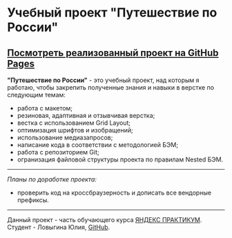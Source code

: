 # Учебный проект "Путешествие по России" <br>
[Посмотреть реализованный проект на GitHub Pages](https://yuliya-lov.github.io/russian-travel/)
-----------------------
**"Путешествие по России"**  - это учебный проект, над которым я работаю, чтобы закрепить полученные знания и навыки в верстке по следующим темам:
* работа с макетом;
* резиновая, адаптивная и отзывчивая верстка;
* вестка с использованием Grid Layout;
* оптимизация шрифтов и изобращений;
* использование медиазапросов;
* написание кода в соответствии с методологией БЭМ;
* работа с репозиторием Git;
* огранизация файловой структуры проекта по правилам Nested БЭМ.
************************
*Планы по доработке проекта:*
* проверить код на кроссбраузерность и дописать все вендорные префиксы.
-----------------------

Данный проект - часть обучающего курса [ЯНДЕКС ПРАКТИКУМ](https://practicum.yandex.ru/). <br>
Студент - Ловыгина Юлия, [GitHub](https://github.com/Yuliya-Lov/).
